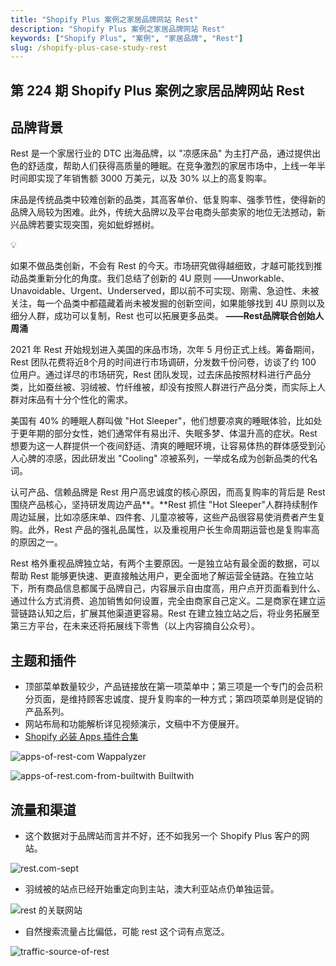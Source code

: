```yaml
---
title: "Shopify Plus 案例之家居品牌网站 Rest"
description: "Shopify Plus 案例之家居品牌网站 Rest"
keywords: ["Shopify Plus", "案例", "家居品牌", "Rest"]
slug: /shopify-plus-case-study-rest
---
```


## 第 224 期 Shopify Plus 案例之家居品牌网站 Rest


## 品牌背景

Rest 是一个家居行业的 DTC 出海品牌，以 "凉感床品" 为主打产品，通过提供出色的舒适度，帮助人们获得高质量的睡眠。在竞争激烈的家居市场中，上线一年半时间即实现了年销售额 3000 万美元，以及 30% 以上的高复购率。

床品是传统品类中较难创新的品类，其高客单价、低复购率、强季节性，使得新的品牌入局较为困难。此外，传统大品牌以及平台电商头部卖家的地位无法撼动，新兴品牌若要实现突围，宛如蚍蜉撼树。

💡

如果不做品类创新，不会有 Rest 的今天。市场研究做得越细致，才越可能找到推动品类重新分化的角度。我们总结了创新的 4U 原则 ——Unworkable、Unavoidable、Urgent、Underserved，即以前不可实现、刚需、急迫性、未被关注，每一个品类中都蕴藏着尚未被发掘的创新空间，如果能够找到 4U 原则以及细分人群，成功可以复制，Rest 也可以拓展更多品类。 __——Rest品牌联合创始人 周涌__

2021 年 Rest 开始规划进入美国的床品市场，次年 5 月份正式上线。筹备期间，Rest 团队花费将近8个月的时间进行市场调研，分发数千份问卷，访谈了约 100 位用户。通过详尽的市场研究，Rest 团队发现，过去床品按照材料进行产品分类，比如蚕丝被、羽绒被、竹纤维被，却没有按照人群进行产品分类，而实际上人群对床品有十分个性化的需求。

美国有 40% 的睡眠人群叫做 "Hot Sleeper"，他们想要凉爽的睡眠体验，比如处于更年期的部分女性，她们通常伴有易出汗、失眠多梦、体温升高的症状。Rest 想要为这一人群提供一个夜间舒适、清爽的睡眠环境，让容易体热的群体感受到沁人心脾的凉感，因此研发出 "Cooling" 凉被系列，一举成名成为创新品类的代名词。

认可产品、信赖品牌是 Rest 用户高忠诚度的核心原因，而高复购率的背后是 Rest 围绕产品核心，坚持研发周边产品**。**Rest 抓住 "Hot Sleeper"人群持续制作周边延展，比如凉感床单、四件套、儿童凉被等，这些产品很容易使消费者产生复购。此外，Rest 产品的强礼品属性，以及重视用户长生命周期运营也是复购率高的原因之一。

Rest 格外重视品牌独立站，有两个主要原因。一是独立站有最全面的数据，可以帮助 Rest 能够更快速、更直接触达用户，更全面地了解运营全链路。在独立站下，所有商品信息都属于品牌自己，内容展示自由度高，用户点开页面看到什么、通过什么方式消费、追加销售如何设置，完全由商家自己定义。二是商家在建立运营链路认知之后，扩展其他渠道更容易。Rest 在建立独立站之后，将业务拓展至第三方平台，在未来还将拓展线下零售（以上内容摘自公众号）。

## 主题和插件

-   顶部菜单数量较少，产品链接放在第一项菜单中；第三项是一个专门的会员积分页面，是维持顾客忠诚度、提升复购率的一种方式；第四项菜单则是促销的产品系列。
-   网站布局和功能解析详见视频演示，文稿中不方便展开。
-   [Shopify 必装 Apps 插件合集](https://shopify2006.com/the-must-have-shopify-apps/)

![apps-of-rest-com](https://shopify2006.com/content/images/2024/10/apps-of-rest-com.webp)
Wappalyzer

![apps-of-rest.com-from-builtwith](https://shopify2006.com/content/images/2024/10/apps-of-rest.com-from-builtwith.webp)
Builtwith

## 流量和渠道

-   这个数据对于品牌站而言并不好，还不如我另一个 Shopify Plus 客户的网站。

![rest.com-sept](https://shopify2006.com/content/images/2024/10/rest.com-sept.webp)

-   羽绒被的站点已经开始重定向到主站，澳大利亚站点仍单独运营。

![rest 的关联网站](https://shopify2006.com/content/images/2024/10/rest------.webp)

-   自然搜索流量占比偏低，可能 rest 这个词有点宽泛。

![traffic-source-of-rest](https://shopify2006.com/content/images/2024/10/traffic-source-of-rest.webp)

